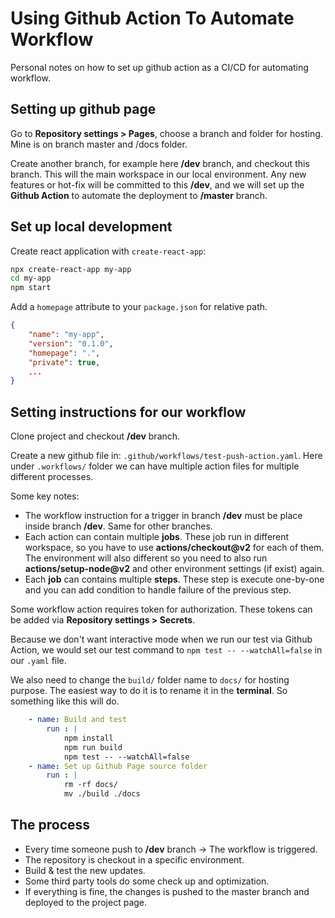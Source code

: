 
# Using Github Action To Automate Workflow

Personal notes on how to set up github action as a CI/CD for automating workflow.

## Setting up github page
Go to **Repository settings > Pages**, choose a branch and folder for hosting. Mine is on branch master and /docs folder.

Create another branch, for example here **/dev** branch, and checkout this branch.
This will the main workspace in our local environment. Any new features or hot-fix will be committed to this **/dev**, and we will set up the **Github Action** to automate the deployment to **/master** branch. 

## Set up local development
Create react application with `create-react-app`:
```bash
npx create-react-app my-app
cd my-app
npm start
```

Add a `homepage` attribute to your `package.json` for relative path.

```json
{
	"name": "my-app",
	"version": "0.1.0",
	"homepage": ".",
	"private": true,
	...
}
```

## Setting instructions for our workflow 
Clone project and checkout **/dev** branch. 

Create a new github file in: `.github/workflows/test-push-action.yaml`. Here under `.workflows/` folder we can have multiple action files for multiple different processes.

Some key notes:

-	The workflow instruction for a trigger in branch **/dev** must be place inside branch **/dev**. Same for other branches.
-	Each action can contain multiple **jobs**. These job run in different workspace, so you have to use **actions/checkout@v2** for each of them. The environment will also different so you need to also run **actions/setup-node@v2** and other environment settings (if exist) again. 
-	Each **job** can contains multiple **steps**. These step is execute one-by-one and you can add condition to handle failure of the previous step.

Some workflow action requires token for authorization. These tokens can be added via **Repository settings > Secrets**. 

Because we don't want interactive mode when we run our test via Github Action, we would set our test command to `npm test -- --watchAll=false` in our `.yaml` file.

We also need to change the `build/` folder name to `docs/` for hosting purpose. The easiest way to do it is to rename it in the **terminal**. So something like this will do.
```yaml
	- name: Build and test
		run : |
			npm install
			npm run build
			npm test -- --watchAll=false
	- name: Set up Github Page source folder
		run : |
			rm -rf docs/
			mv ./build ./docs
```

## The process
- Every time someone push to **/dev** branch -> The workflow is triggered.
- The repository is checkout in a specific environment.
- Build & test the new updates.
- Some third party tools do some check up and optimization.
- If everything is fine, the changes is pushed to the master branch and deployed to the project page.

